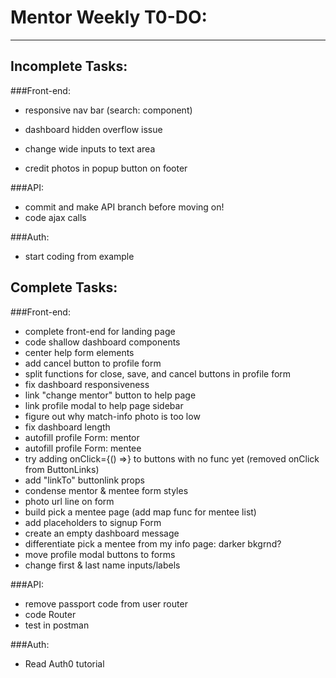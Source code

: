 # Mentor Weekly T0-DO:
----------------------

## Incomplete Tasks:

###Front-end:
- responsive nav bar (search: component)
- dashboard hidden overflow issue

- change wide inputs to text area
- credit photos in popup button on footer

###API:
- commit and make API branch before moving on!
- code ajax calls

###Auth:
- start coding from example

## Complete Tasks:

###Front-end:
- complete front-end for landing page
- code shallow dashboard components
- center help form elements
- add cancel button to profile form
- split functions for close, save, and cancel buttons in profile form
- fix dashboard responsiveness
- link "change mentor" button to help page
- link profile modal to help page sidebar
- figure out why match-info photo is too low
- fix dashboard length
- autofill profile Form: mentor
- autofill profile Form: mentee
- try adding onClick={() =>} to buttons with no func yet
  (removed onClick from ButtonLinks)
- add "linkTo" buttonlink props
- condense mentor & mentee form styles
- photo url line on form
- build pick a mentee page (add map func for mentee list)
- add placeholders to signup Form
- create an empty dashboard message
- differentiate pick a mentee from my info page: darker bkgrnd?
- move profile modal buttons to forms
- change first & last name inputs/labels

###API:
- remove passport code from user router
- code Router
- test in postman

###Auth:
- Read Auth0 tutorial
